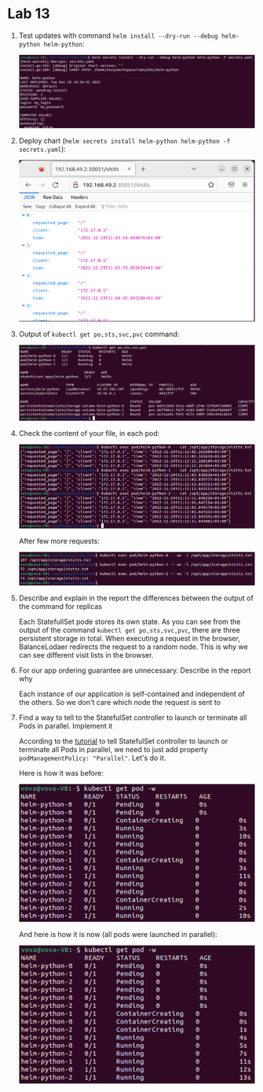 # Lab 13

1. Test updates with command `helm install --dry-run --debug helm-python helm-python`:

   ![](.github/img22.png)

2. Deploy chart (`helm secrets install helm-python helm-python -f secrets.yaml`):

   ![](.github/img23.png)

3. Output of `kubectl get po,sts,svc,pvc` command:

   ![](.github/img24.png)

4. Check the content of your file, in each pod:

   ![](.github/img25.png)

   After few more requests:

   ![](.github/img26.png)

5. Describe and explain in the report the differences between the output of the command for replicas

   Each StatefullSet pode stores its own state. As you can see from the output of the command `kubectl get po,sts,svc,pvc`, there are three persistent storage in total. When executing a request in the browser, BalanceLodaer redirects the request to a random node. This is why we can see different visit lists in the browser.

6. For our app ordering guarantee are unnecessary. Describe in the report why

   Each instance of our application is self-contained and independent of the others. So we don't care which node the request is sent to

7. Find a way to tell to the StatefulSet controller to launch or terminate all Pods in parallel. Implement it

   According to the [tutorial](https://kubernetes.io/docs/tutorials/stateful-application/basic-stateful-set/) to tell StatefulSet controller to launch or terminate all Pods in parallel, we need to just add property `podManagementPolicy: "Parallel"`. Let's do it.
   
   Here is how it was before:
   
   ![](.github/img27.png)
   
   And here is how it is now (all pods were launched in parallel):
   
   ![](.github/img28.png)

